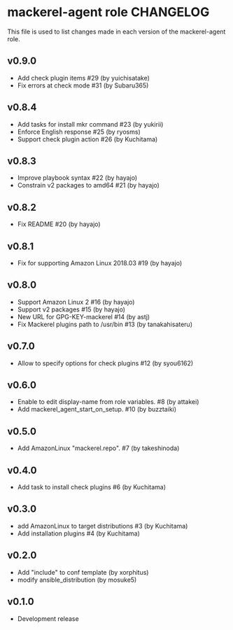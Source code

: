 mackerel-agent role CHANGELOG
=================================
This file is used to list changes made in each version of the mackerel-agent role.

v0.9.0
------

- Add check plugin items #29 (by yuichisatake)
- Fix errors at check mode #31 (by Subaru365)

v0.8.4
------

- Add tasks for install mkr command #23 (by yukirii)
- Enforce English response #25 (by ryosms)
- Support check plugin action #26 (by Kuchitama)

v0.8.3
------

- Improve playbook syntax #22 (by hayajo)
- Constrain v2 packages to amd64 #21 (by hayajo)

v0.8.2
------
- Fix README #20 (by hayajo)

v0.8.1
------
- Fix for supporting Amazon Linux 2018.03 #19 (by hayajo)

v0.8.0
------
- Support Amazon Linux 2 #16 (by hayajo)
- Support v2 packages #15 (by hayajo)
- New URL for GPG-KEY-mackerel #14 (by astj)
- Fix Mackerel plugins path to /usr/bin #13 (by tanakahisateru)

v0.7.0
------
- Allow to specify options for check plugins #12 (by syou6162)

v0.6.0
------
- Enable to edit display-name from role variables. #8 (by attakei)
- Add mackerel_agent_start_on_setup. #10 (by buzztaiki)

v0.5.0
------
- Add AmazonLinux "mackerel.repo". #7 (by takeshinoda)

v0.4.0
------
- Add task to install check plugins #6 (by Kuchitama)

v0.3.0
------
- add AmazonLinux to target distributions #3 (by Kuchitama)
- Add installation plugins #4 (by Kuchitama)

v0.2.0
------
- Add "include" to conf template (by xorphitus)
- modify ansible_distribution (by mosuke5)

v0.1.0
------
- Development release
